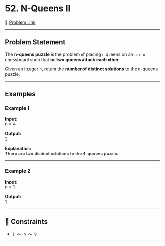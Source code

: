 # 52. N-Queens II

🔗 [Problem Link](https://leetcode.com/problems/n-queens-ii/)

---

## Problem Statement
The **n-queens puzzle** is the problem of placing `n` queens on an `n x n` chessboard such that **no two queens attack each other**.

Given an integer `n`, return the **number of distinct solutions** to the n-queens puzzle.

---

## Examples

### Example 1
**Input:**  
n = 4

**Output:**  
2

**Explanation:**  
There are two distinct solutions to the 4-queens puzzle.

---

### Example 2
**Input:**  
n = 1

**Output:**  
1

---

## 🎯 Constraints
- `1 <= n <= 9`

---